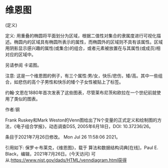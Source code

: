 # 维恩图


(定义)



定义:
用重叠的椭圆将平面划分为区域，根据二值性对集合的隶属度进行可视化描述。椭圆内的区域具有椭圆所表示的属性，而椭圆外的区域则不具有该属性。区域用阴影显示感兴趣的属性(或集合)的组合，或者元素被放置在与其属性(或成员)相对应的区域中。



另请参阅
卡诺图。



注意:
这是一个维恩图的例子，有三个属性:男/女，快乐/悲伤，矮/高。其中一些组合，如悲伤的高个子男性和快乐的矮个子女性被贴上了标签。

约翰·文恩在1880年首次发表了这些图表，尽管莱布尼茨和欧拉在一个世纪前就使用了类似的图表。


作者:钢


Frank Ruskey和Mark Weston的Venn图给出了N个变量的正式定义和绘制图的方法，《电子组合学报》，动态调查DS5, 2005年6月18日，DOI: 10.37236/26。








条目于2021年7月26日修改。
Mon Jul 26 11:58:06 2021。



引用如下:
保罗·e·布莱克，《维恩图》，载于
算法和数据结构词典[在线]，Paul E. Black，编辑，2021年7月26日。(今天访问)
可从:https://www.nist.gov/dads/HTML/venndiagram.html获得
